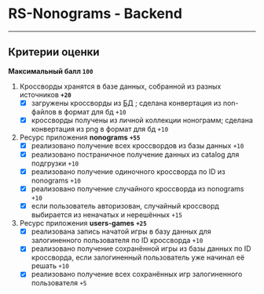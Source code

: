 # RS-Nonograms - Backend

---

## Критерии оценки

**Максимальный балл `100`**

1. Кроссворды хранятся в базе данных, собранной из разных источников **`+20`**
    - [x] загружены кроссворды из [БД](https://github.com/mikix/nonogram-db) ; сделана конвертация из non-файлов в формат для бд `+10`
    - [x] кроссворды получены из личной коллекции нонограмм; сделана конвертация из png в формат для бд `+10`
2. Ресурс приложения **nonograms** **`+55`**
    - [x] реализовано получение всех кроссвордов из базы данных `+10`
    - [x] реализовано постраничное получение данных из catalog для подгрузки `+10`
    - [x] реализовано получение одиночного кроссворда по ID из nonograms `+10`
    - [x] реализовано получение случайного кроссворда из nonograms `+10`
    - [x] если пользователь авторизован, случайный кроссворд выбирается из неначатых и нерешённых `+15`
3. Ресурс приложения **users-games** **`+25`**
    - [x] реализована запись начатой игры в базу данных для залогиненного пользователя по ID кроссворда `+10`
    - [x] реализовано получение сохранённой игры из базы данных по ID кроссворда, если залогиненный пользователь уже начинал её решать `+10`
    - [x] реализовано получение всех сохранённых игр залогиненного пользователя `+5`
